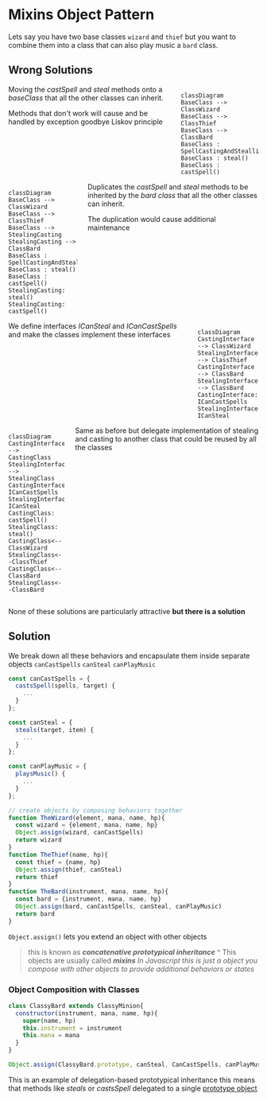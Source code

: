 <head>
 
  <link 
    href="https://fonts.googleapis.com/css?family=Fira+Mono:500&display=swap" 
    rel="stylesheet">
    <script src="https://code.jquery.com/jquery-3.5.1.min.js" integrity="sha256-9/aliU8dGd2tb6OSsuzixeV4y/faTqgFtohetphbbj0=" crossorigin="anonymous"></script>
<style> 
body ::selection {
  /*highlighting*/
  background: transparent;
  text-shadow: 
    1px  0px 1px ,
    0px  1px 1px ,
    -1px  0px 1px ,
    0px -1px 1px ,
    0px  1px black ,
    1px  0px black ,
    -1px  0px black ,
    0px -1px black ;
  text-outline: black;  
}

</style>
</head>

# Mixins <span class="text-sm text-purple-300">Object Pattern</span>

Lets say you have two base classes `wizard` and `thief` but you want to   combine them into a class that can also play music a `bard` class. 

## <span class="is-danger has-text-danger">Wrong Solutions</span>

<div class="columns items-center">
  <div class="column">
Moving the <em>castSpell</em> and <em>steal</em> methods onto a <em>baseClass</em> that all the other classes can inherit. 

Methods that don't work will cause and be handled by exception <span class="text-red-600" title="The Liskov substitution principle is one of the SOLID principles of object oriented design. This means that derived classes must be substitutable for their base classes. Here the exception breaks the expectations of the base class so no substitutability">goodbye Liskov principle</span>

  </div>
  <div class="column items-center">

```mermaid
classDiagram
BaseClass --> ClassWizard
BaseClass --> ClassThief
BaseClass --> ClassBard
BaseClass : SpellCastingAndSteallingMinion
BaseClass : steal()
BaseClass : castSpell()
```
  </div>
</div>

<div class="columns items-center">
  <div class="column">

```mermaid
classDiagram
BaseClass --> ClassWizard
BaseClass --> ClassThief
BaseClass --> StealingCasting
StealingCasting --> ClassBard
BaseClass : SpellCastingAndSteallingMinion
BaseClass : steal()
BaseClass : castSpell()
StealingCasting: steal()
StealingCasting: castSpell()
```
  </div>
  <div class="column">
Duplicates the <em>castSpell</em> and <em>steal</em> methods to be inherited by the <em>bard class</em> that all the other classes can inherit. 

The duplication would cause additional maintenance

  </div>

</div>

<div class="columns items-center">
  <div class="column">
We define interfaces <em>ICanSteal</em> and <em>ICanCastSpells</em> and make the classes implement these interfaces

  </div>
  <div class="column">

```mermaid
classDiagram
CastingInterface --> ClassWizard
StealingInterface --> ClassThief
CastingInterface --> ClassBard
StealingInterface --> ClassBard
CastingInterface: ICanCastSpells
StealingInterface: ICanSteal

```
  </div>
</div>

<div class="columns items-center">
  <div class="column">
  
```mermaid
classDiagram
CastingInterface --> CastingClass
StealingInterface --> StealingClass
CastingInterface: ICanCastSpells
StealingInterface: ICanSteal
CastingClass: castSpell()
StealingClass: steal()
CastingClass<--ClassWizard
StealingClass<--ClassThief
CastingClass<--ClassBard
StealingClass<--ClassBard
```
  </div>
  <div class="column">
Same as before but delegate implementation of stealing and casting to another class that could be reused by all the classes
  </div>
</div>

None of these solutions are particularly attractive <b class="text-green-500">but there is a solution</b>

## <span class="text-green-400">Solution</span>

We break down all these behaviors and encapsulate them inside separate objects
`canCastSpells` `canSteal` `canPlayMusic`

```js
const canCastSpells = {
  castsSpell(spells, target) {
    ...
  }
};

const canSteal = {
  steals(target, item) {
    ...
  }
};

const canPlayMusic = {
  playsMusic() {
    ...
  }
};

// create objects by composing behaviors together
function TheWizard(element, mana, name, hp){
  const wizard = {element, mana, name, hp}
  Object.assign(wizard, canCastSpells)
  return wizard
}
function TheThief(name, hp){
  const thief = {name, hp}
  Object.assign(thief, canSteal)
  return thief
}
function TheBard(instrument, mana, name, hp){
  const bard = {instrument, mana, name, hp}
  Object.assign(bard, canCastSpells, canSteal, canPlayMusic)
  return bard
}
```
`Object.assign()` lets you extend an object with other objects 
> this is known as ***concatenative prototypical inheritance*** ^
> This objects are usually called ***mixins***
> *In Javascript this is just a object you compose with other objects to provide additional behaviors or states*

### Object Composition with Classes

```js
class ClassyBard extends ClassyMinion{
  constructor(instrument, mana, name, hp){
    super(name, hp)
    this.instrument = instrument
    this.mana = mana
  }
}

Object.assign(ClassyBard.prototype, canSteal, CanCastSpells, canPlayMusic)
```

This is an example of <span class="text-yellow-500 font-bold">delegation-based prototypical inheritance</span> this means that methods like *steals* or *castsSpell* delegated to a single <u class="bg-indigo-500">prototype object</u>